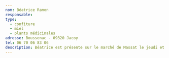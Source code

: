 ```yaml
---
nom: Béatrice Ramon
responsable:
type:
  - confiture
  - miel
  - plants médicinales
adresse: Boussenac - 09320 Jacoy
tel: 06 70 06 83 06
description: Béatrice est présente sur le marché de Massat le jeudi et vendredi, où elle propose ses confitures, miel ou encore herbes médicinale. Toutes produites dans son propre terrain, avec une variété remarquable.
---
```

